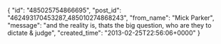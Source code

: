  {
   "id": "485025754866695",
   "post_id": "462493170453287_485010274868243",
   "from_name": "Mick Parker",
   "message": "and the reality is, thats the big question, who are they to dictate & judge",
   "created_time": "2013-02-25T22:56:06+0000"
 }
